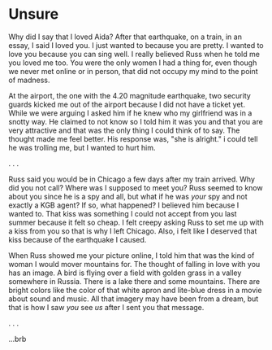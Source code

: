 # Unsure

Why did I say that I loved Aida? After that earthquake, on a train, in an essay, I said I loved you. I just wanted to because you are pretty. I wanted to love you because you can sing well. I really believed Russ when he told me you loved me too. You were the only women I had a thing for, even though we never met online or in person, that did not occupy my mind to the point of madness.

At the airport, the one with the 4.20 magnitude earthquake, two security guards kicked me out of the airport because I did not have a ticket yet. While we were arguing I asked him if he knew who my girlfriend was in a snotty way. He claimed to not know so I told him it was you and that you are very attractive and that was the only thing I could think of to say. The thought made me feel better. His response was, "she is alright." i could tell he was trolling me, but I wanted to hurt him.

. . .

Russ said you would be in Chicago a few days after my train arrived. Why did you not call? Where was I supposed to meet you? Russ seemed to know about you since he is a spy and all, but what if he was _your_ spy and not exactly a KGB agent? If so, what happened? I believed him because I wanted to. That kiss was something I could not accept from you last summer because it felt so cheap. I felt creepy asking Russ to set me up with a kiss from you so that is why I left Chicago. Also, i felt like I deserved that kiss because of the earthquake I caused.

When Russ showed me your picture online, I told him that was the kind of woman I would mover mountains for. The thought of falling in love with you has an image. A bird is flying over a field with golden grass in a valley somewhere in Russia. There is a lake there and some mountains. There are bright colors like the color of that white apron and lite-blue dress in a movie about sound and music. All that imagery may have been from a dream, but that is how I saw _you_ see _us_ after I sent you that message.

. . .

...brb
